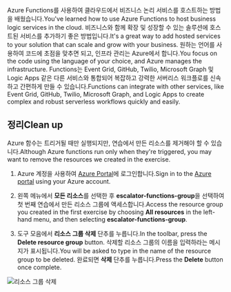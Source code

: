 <span data-ttu-id="a1ade-101">Azure Functions를 사용하여 클라우드에서 비즈니스 논리 서비스를 호스트하는 방법을 배웠습니다.</span><span class="sxs-lookup"><span data-stu-id="a1ade-101">You've learned how to use Azure Functions to host business logic services in the cloud.</span></span> <span data-ttu-id="a1ade-102">비즈니스와 함께 확장 및 성장할 수 있는 솔루션에 호스트된 서비스를 추가하기 좋은 방법입니다.</span><span class="sxs-lookup"><span data-stu-id="a1ade-102">It's a great way to add hosted services to your solution that can scale and grow with your business.</span></span> <span data-ttu-id="a1ade-103">원하는 언어를 사용하여 코드에 초점을 맞추면 되고, 인프라 관리는 Azure에서 합니다.</span><span class="sxs-lookup"><span data-stu-id="a1ade-103">You focus on the code using the language of your choice, and Azure manages the infrastructure.</span></span> <span data-ttu-id="a1ade-104">Functions는 Event Grid, GitHub, Twilio, Microsoft Graph 및 Logic Apps 같은 다른 서비스와 통합되어 복잡하고 강력한 서버리스 워크플로를 신속하고 간편하게 만들 수 있습니다.</span><span class="sxs-lookup"><span data-stu-id="a1ade-104">Functions can integrate with other services, like Event Grid, GitHub, Twilio, Microsoft Graph, and Logic Apps to create complex and robust serverless workflows quickly and easily.</span></span>

## <a name="clean-up"></a><span data-ttu-id="a1ade-105">정리</span><span class="sxs-lookup"><span data-stu-id="a1ade-105">Clean up</span></span>
<span data-ttu-id="a1ade-106">Azure 함수는 트리거될 때만 실행되지만, 연습에서 만든 리소스를 제거해야 할 수 있습니다.</span><span class="sxs-lookup"><span data-stu-id="a1ade-106">Although Azure functions run only when they're triggered, you may want to remove the resources we created in the exercise.</span></span>

1. <span data-ttu-id="a1ade-107">Azure 계정을 사용하여 [Azure Portal](https://portal.azure.com?azure-portal=true)에 로그인합니다.</span><span class="sxs-lookup"><span data-stu-id="a1ade-107">Sign in to the [Azure portal](https://portal.azure.com?azure-portal=true) using your Azure account.</span></span>

2. <span data-ttu-id="a1ade-108">왼쪽 메뉴에서 **모든 리소스**를 선택한 후 **escalator-functions-group**을 선택하여 첫 번째 연습에서 만든 리소스 그룹에 액세스합니다.</span><span class="sxs-lookup"><span data-stu-id="a1ade-108">Access the resource group you created in the first exercise by choosing **All resources** in the left-hand menu, and then selecting **escalator-functions-group**.</span></span>

3. <span data-ttu-id="a1ade-109">도구 모음에서 **리소스 그룹 삭제** 단추를 누릅니다.</span><span class="sxs-lookup"><span data-stu-id="a1ade-109">In the toolbar, press the **Delete resource group** button.</span></span> <span data-ttu-id="a1ade-110">삭제할 리소스 그룹의 이름을 입력하라는 메시지가 표시됩니다.</span><span class="sxs-lookup"><span data-stu-id="a1ade-110">You will be asked to type in the name of the resource group to be deleted.</span></span> <span data-ttu-id="a1ade-111">완료되면 **삭제** 단추를 누릅니다.</span><span class="sxs-lookup"><span data-stu-id="a1ade-111">Press the **Delete** button once complete.</span></span>  

![리소스 그룹 삭제](../media-draft/6-cleanup.png)